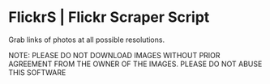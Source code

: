 # FlickrS | Flickr Scraper Script

Grab links of photos at all possible resolutions.

NOTE: PLEASE DO NOT DOWNLOAD IMAGES WITHOUT PRIOR AGREEMENT FROM THE OWNER OF THE IMAGES. PLEASE DO NOT ABUSE THIS SOFTWARE
